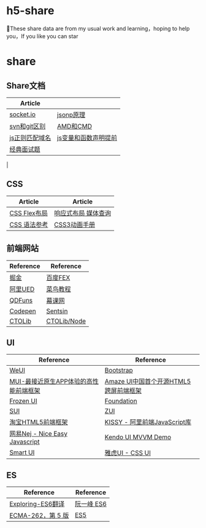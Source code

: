 # h5-share
:jack_o_lantern:These share data are from my usual work and learning，hoping to help you，If you like you can star

# share

## Share文档
| Article | |
| --------- | --------- |
|[socket.io](https://github.com/stjw7098/h5-share/issues/1)|[jsonp原理](https://github.com/stjw7098/h5-share/issues/2)|
|[svn和git区别](https://github.com/stjw7098/h5-share/issues/3)|[AMD和CMD](https://github.com/stjw7098/h5-share/issues/4)|
|[js正则匹配域名](https://github.com/stjw7098/h5-share/issues/5)|[js变量和函数声明提前](https://github.com/stjw7098/h5-share/issues/6)|
|[经典面试题](https://github.com/stjw7098/h5-share/issues/7)|
|

## CSS
| Article | Article |
| --------- | --------- |
|[CSS Flex布局](https://github.com/stjw7098/h5-share/issues/9)|[响应式布局 媒体查询](https://github.com/stjw7098/h5-share/issues/10)|
|[CSS 语法参考](http://tympanus.net/codrops/css_reference)|[CSS3动画手册](http://isux.tencent.com/css3/index.html)|



## 前端网站
| Reference | Reference |
| --------- | --------- |
|[掘金](https://gold.xitu.io/)|[百度FEX](http://fex.baidu.com/)|
|[阿里UED](http://www.aliued.com/)|[菜鸟教程](http://www.runoob.com/)|
|[QDFuns](http://www.qdfuns.com/portal.php)|[幕课网](http://www.imooc.com/)|
|[Codepen](http://codepen.io/)|[Sentsin](http://sentsin.com/daohang/)|
|[CTOLib](http://www.ctolib.com/javascript/)|[CTOLib/Node](http://www.ctolib.com/nodejs/)|

## UI
| Reference | Reference |
| --------- | --------- |
|[WeUI](https://github.com/weui/weui)|[Bootstrap](http://www.bootcss.com)|
|[MUI-最接近原生APP体验的高性能前端框架](http://dev.dcloud.net.cn/mui/)|[Amaze UI中国首个开源HTML5跨屏前端框架](http://amazeui.org)|
|[Frozen UI](http://frozenui.github.io/)|[Foundation](http://foundation.zurb.com/)|
|[SUI](http://sui.taobao.org/sui/docs/)|[ZUI](https://github.com/easysoft/zui)|
|[淘宝HTML5前端框架](http://m.sui.taobao.org)|[KISSY - 阿里前端JavaScript库](http://docs.kissyui.com)|
|[网易Nej - Nice Easy Javascript](http://nej.netease.com)|[Kendo UI MVVM Demo](http://demos.telerik.com/kendo-ui/mvvm/index)|
|[Smart UI](http://smartui.chinamzz.com)|[雅虎UI - CSS UI](http://developer.yahoo.com/yui/grids)|

## ES
| Reference | Reference |
| --------- | --------- |
|[Exploring-ES6翻译](http://es6-org.github.io/exploring-es6/)|[阮一峰 ES6](http://es6.ruanyifeng.com)|
|[ECMA-262，第 5 版](http://yanhaijing.com/es5)|[ES5](http://es5.github.io)|
